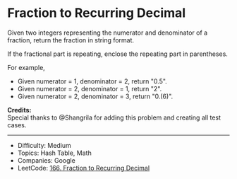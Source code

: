 # Fraction to Recurring Decimal

Given two integers representing the numerator and denominator of a fraction, return the fraction in string format.

If the fractional part is repeating, enclose the repeating part in parentheses.

For example,

* Given numerator = 1, denominator = 2, return "0.5".
* Given numerator = 2, denominator = 1, return "2".
* Given numerator = 2, denominator = 3, return "0.(6)".

**Credits:**  
Special thanks to @Shangrila for adding this problem and creating all test cases.

---

* Difficulty: Medium
* Topics: Hash Table, Math
* Companies: Google
* LeetCode: [166. Fraction to Recurring Decimal](https://leetcode.com/problems/fraction-to-recurring-decimal/description/)
